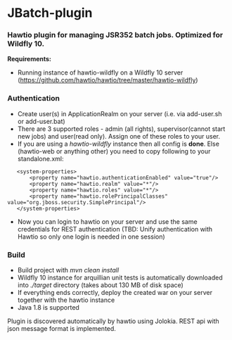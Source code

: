 # JBatch-plugin
### Hawtio plugin for managing JSR352 batch jobs. Optimized for Wildfly 10.

**Requirements:**
 - Running instance of hawtio-wildfly on a Wildfly 10 server (https://github.com/hawtio/hawtio/tree/master/hawtio-wildfly)

 ### Authentication
 - Create user(s) in ApplicationRealm on your server (i.e. via add-user.sh or add-user.bat)
 - There are 3 supported roles - admin (all rights), supervisor(cannot start new jobs) and user(read only). Assign one of these roles to your user.
 - If you are using a *hawtio-wildfly* instance then all config is **done**. Else (hawtio-web or anything other) you need to copy following to your standalone.xml:
 
 ```
    <system-properties>
        <property name="hawtio.authenticationEnabled" value="true"/>
        <property name="hawtio.realm" value="*"/>
        <property name="hawtio.roles" value="*"/>
        <property name="hawtio.rolePrincipalClasses" value="org.jboss.security.SimplePrincipal"/>
    </system-properties>
```
 
 - Now you can login to hawtio on your server and use the same credentials for REST authentication (TBD: Unify authentication with Hawtio so only one login is needed in one session)
  
 ### Build
 - Build project with *mvn clean install*
 - Wildfly 10 instance for arquillian unit tests is automatically downloaded into *./target* directory (takes about 130 MB of disk space)
 - If everything ends correctly, deploy the created war on your server together with the hawtio instance
 - Java 1.8 is supported


Plugin is discovered automatically by hawtio using Jolokia. REST api with json message format is implemented.
